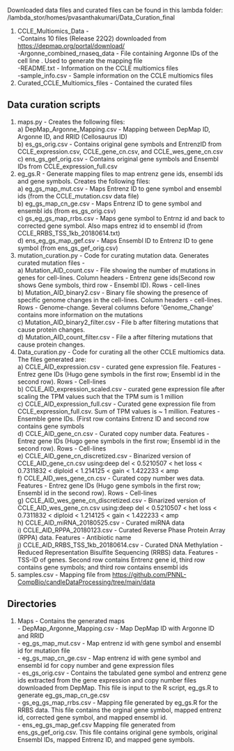 
Downloaded data files and curated files can be found in this lambda folder:<br>
/lambda_stor/homes/pvasanthakumari/Data_Curation_final<br>
1) CCLE_Multiomics_Data -<br>
        -Contains 10 files (Release 22Q2) downloaded from https://depmap.org/portal/download/<br>
        -Argonne_combined_rnaseq_data - File containing Argonne IDs of the cell line . Used to generate the mapping file<br>
        -README.txt - Information on the CCLE multiomics files<br>
        -sample_info.csv - Sample information on the CCLE multiomics files<br>
2) Curated_CCLE_Multiomics_files - Contained the curated files<br>


## Data curation scripts 
1) maps.py - Creates the following files:<br>
        a) DepMap_Argonne_Mapping.csv - Mapping between DepMap ID, Argonne ID, and RRID (Cellosaurus ID)<br>
        b) es_gs_orig.csv - Contains original gene symbols and EntrenzID from CCLE_expression.csv, CCLE_gene_cn.csv, and CCLE_wes_gene_cn.csv<br>
        c) ens_gs_gef_orig.csv - Contains original gene symbols and Ensembl IDs from CCLE_expression_full.csv<br>
2) eg_gs.R - Generate mapping files to map entrenz gene ids, ensembl ids and gene symbols. Creates the following files:<br>
        a) eg_gs_map_mut.csv -  Maps Entrenz ID to gene symbol and ensembl ids (from the CCLE_mutation.csv data file)<br>
        b) eg_gs_map_cn_ge.csv - Maps Entrenz ID to gene symbol and ensembl ids (from es_gs_orig.csv)<br>
        c) gs_eg_gs_map_rrbs.csv - Maps gene symbol to Entrnz id and back to corrected gene symbol. Also maps entrez id to ensembl id (from CCLE_RRBS_TSS_1kb_20180614.txt)<br>
        d) ens_eg_gs_map_gef.csv - Maps Ensembl ID to Entrenz ID to gene symbol (from ens_gs_gef_orig.csv)<br>
3) mutation_curation.py - Code for curating mutation data. Generates curated mutation files -<br>
        a) Mutation_AID_count.csv - File showing the number of mutations in genes for cell-lines. Column headers - Entrenz gene ids(Second row shows Gene symbols, third row - Ensembl ID). Rows - cell-lines<br>
        b) Mutation_AID_binary2.csv - Binary file showing the presence of specific genome changes in the cell-lines. Column headers - cell-lines. Rows - Genome-change. Several columns before 'Genome_Change' contains more information on the mutations<br>
        c) Mutation_AID_binary2_filter.csv - File b after filtering mutations that cause protein changes.<br>
        d) Mutation_AID_count_filter.csv - File a after filtering mutations that cause protein changes.<br>
4) Data_curation.py - Code for curating all the other CCLE multiomics data. The files generated are:<br>
        a) CCLE_AID_expression.csv - curated gene expression file. Features - Entrez gene IDs (Hugo gene symbols in the first row; Ensembl id in the second row). Rows - Cell-lines<br>
        b) CCLE_AID_expression_scaled.csv - curated gene expression file after scaling the TPM values such that the TPM sum is 1 million<br>
        c) CCLE_AID_expression_full.csv - Curated gene expression file from CCLE_expression_full.csv. Sum of TPM values is ~ 1 million. Features - Ensemble gene IDs. (First row contains Entrenz ID and second row contains gene symbols<br>
        d) CCLE_AID_gene_cn.csv - Curated copy number data. Features - Entrez gene IDs (Hugo gene symbols in the first row; Ensembl id in the second row). Rows - Cell-lines<br>
        e) CCLE_AID_gene_cn_discretized.csv - Binarized version of CCLE_AID_gene_cn.csv using:deep del < 0.5210507 < het loss < 0.7311832 < diploid < 1.214125 < gain < 1.422233 < amp <br>
        f) CCLE_AID_wes_gene_cn.csv - Curated copy number wes data. Features - Entrez gene IDs (Hugo gene symbols in the first row; Ensembl id in the second row). Rows - Cell-lines<br>
        g) CCLE_AID_wes_gene_cn_discretized.csv - Binarized version of CCLE_AID_wes_gene_cn.csv using:deep del < 0.5210507 < het loss < 0.7311832 < diploid < 1.214125 < gain < 1.422233 < amp <br>
        h) CCLE_AID_miRNA_20180525.csv - Curated miRNA data<br>
        i) CCLE_AID_RPPA_20180123.csv - Curated Reverse Phase Protein Array (RPPA) data. Features - Antibiotic name<br>
        j) CCLE_AID_RRBS_TSS_1kb_20180614.csv - Curated DNA Methylation - Reduced Representation Bisulfite Sequencing (RRBS) data. Features - TSS-ID of genes. Second row contains Entrenz gene id, third row contains gene symbols; and third row contains ensembl ids<br>
5) samples.csv -  Mapping file from https://github.com/PNNL-CompBio/candleDataProcessing/tree/main/data <br>

## Directories 
1) Maps - Contains the generated maps<br>
        - DepMap_Argonne_Mapping.csv - Map DepMap ID with Argonne ID and RRID<br>
        - eg_gs_map_mut.csv - Map entrenz id with gene symbol and ensembl id for mutation file<br>
        - eg_gs_map_cn_ge.csv - Map entrenz id with gene symbol and ensembl id for copy number and gene expression files<br>
        - es_gs_orig.csv - Contains the tabulated gene symbol and entrenz gene ids extracted from the gene expression and copy number files downloaded from DepMap. This file is input to the R script, eg_gs.R to generate eg_gs_map_cn_ge.csv<br>
        - gs_eg_gs_map_rrbs.csv - Mapping file generated by eg_gs.R for the RRBS data. This file contains the orginal gene symbol, mapped entrenz id, corrected gene symbol, and mapped ensembl id.<br>
        - ens_eg_gs_map_gef.csv Mapping file generated from ens_gs_gef_orig.csv. This file contains original gene symbols, original Ensembl IDs, mapped Entrenz ID, and mapped gene symbols.<br>
